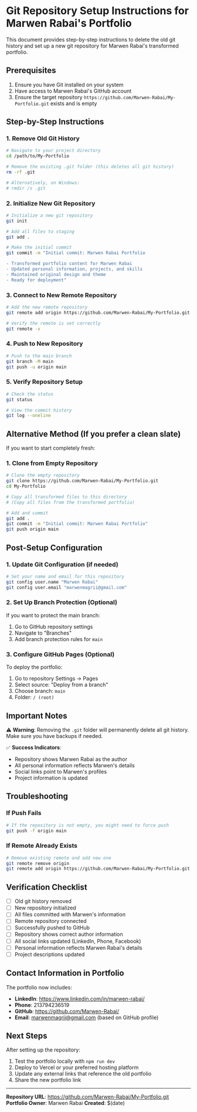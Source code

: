 # Git Repository Setup Instructions for Marwen Rabai's Portfolio

This document provides step-by-step instructions to delete the old git history and set up a new git repository for Marwen Rabai's transformed portfolio.

## Prerequisites

1. Ensure you have Git installed on your system
2. Have access to Marwen Rabai's GitHub account
3. Ensure the target repository `https://github.com/Marwen-Rabai/My-Portfolio.git` exists and is empty

## Step-by-Step Instructions

### 1. Remove Old Git History

```bash
# Navigate to your project directory
cd /path/to/My-Portfolio

# Remove the existing .git folder (this deletes all git history)
rm -rf .git

# Alternatively, on Windows:
# rmdir /s .git
```

### 2. Initialize New Git Repository

```bash
# Initialize a new git repository
git init

# Add all files to staging
git add .

# Make the initial commit
git commit -m "Initial commit: Marwen Rabai Portfolio

- Transformed portfolio content for Marwen Rabai
- Updated personal information, projects, and skills
- Maintained original design and theme
- Ready for deployment"
```

### 3. Connect to New Remote Repository

```bash
# Add the new remote repository
git remote add origin https://github.com/Marwen-Rabai/My-Portfolio.git

# Verify the remote is set correctly
git remote -v
```

### 4. Push to New Repository

```bash
# Push to the main branch
git branch -M main
git push -u origin main
```

### 5. Verify Repository Setup

```bash
# Check the status
git status

# View the commit history
git log --oneline
```

## Alternative Method (If you prefer a clean slate)

If you want to start completely fresh:

### 1. Clone from Empty Repository

```bash
# Clone the empty repository
git clone https://github.com/Marwen-Rabai/My-Portfolio.git
cd My-Portfolio

# Copy all transformed files to this directory
# (Copy all files from the transformed portfolio)

# Add and commit
git add .
git commit -m "Initial commit: Marwen Rabai Portfolio"
git push origin main
```

## Post-Setup Configuration

### 1. Update Git Configuration (if needed)

```bash
# Set your name and email for this repository
git config user.name "Marwen Rabai"
git config user.email "marwenmagrii@gmail.com"
```

### 2. Set Up Branch Protection (Optional)

If you want to protect the main branch:
1. Go to GitHub repository settings
2. Navigate to "Branches"
3. Add branch protection rules for `main`

### 3. Configure GitHub Pages (Optional)

To deploy the portfolio:
1. Go to repository Settings → Pages
2. Select source: "Deploy from a branch"
3. Choose branch: `main`
4. Folder: `/ (root)`

## Important Notes

⚠️ **Warning**: Removing the `.git` folder will permanently delete all git history. Make sure you have backups if needed.

✅ **Success Indicators**:
- Repository shows Marwen Rabai as the author
- All personal information reflects Marwen's details
- Social links point to Marwen's profiles
- Project information is updated

## Troubleshooting

### If Push Fails

```bash
# If the repository is not empty, you might need to force push
git push -f origin main
```

### If Remote Already Exists

```bash
# Remove existing remote and add new one
git remote remove origin
git remote add origin https://github.com/Marwen-Rabai/My-Portfolio.git
```

## Verification Checklist

- [ ] Old git history removed
- [ ] New repository initialized
- [ ] All files committed with Marwen's information
- [ ] Remote repository connected
- [ ] Successfully pushed to GitHub
- [ ] Repository shows correct author information
- [ ] All social links updated (LinkedIn, Phone, Facebook)
- [ ] Personal information reflects Marwen Rabai's details
- [ ] Project descriptions updated

## Contact Information in Portfolio

The portfolio now includes:
- **LinkedIn**: https://www.linkedin.com/in/marwen-rabai/
- **Phone**: 213794236519
- **GitHub**: https://github.com/Marwen-Rabai/
- **Email**: marwenmagrii@gmail.com (based on GitHub profile)

## Next Steps

After setting up the repository:
1. Test the portfolio locally with `npm run dev`
2. Deploy to Vercel or your preferred hosting platform
3. Update any external links that reference the old portfolio
4. Share the new portfolio link

---

**Repository URL**: https://github.com/Marwen-Rabai/My-Portfolio.git
**Portfolio Owner**: Marwen Rabai
**Created**: $(date) 